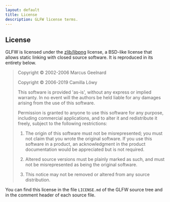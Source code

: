 ```yaml
---
layout: default
title: License
description: GLFW license terms.
---
```


## License

GLFW is licensed under the
[zlib/libpng](https://www.opensource.org/licenses/zlib-license.php) license,
a BSD-like license that allows static linking with closed source software.  It
is reproduced in its entirety below.

> Copyright &copy; 2002-2006 Marcus Geelnard
> 
> Copyright &copy; 2006-2019 Camilla Löwy
> 
> This software is provided 'as-is', without any express or implied
> warranty. In no event will the authors be held liable for any damages
> arising from the use of this software.
> 
> Permission is granted to anyone to use this software for any purpose,
> including commercial applications, and to alter it and redistribute it
> freely, subject to the following restrictions:
> 
> 1. The origin of this software must not be misrepresented; you must not
>    claim that you wrote the original software. If you use this software
>    in a product, an acknowledgment in the product documentation would
>    be appreciated but is not required.
> 
> 2. Altered source versions must be plainly marked as such, and must not
>    be misrepresented as being the original software.
> 
> 3. This notice may not be removed or altered from any source
>    distribution.

You can find this license in the file `LICENSE.md` of the GLFW source tree
and in the comment header of each source file.

